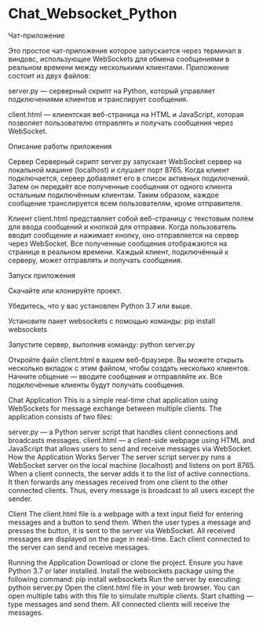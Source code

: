 # Chat_Websocket_Python

Чат-приложение

Это простое чат-приложение которое запускается через терминал в виндовс, использующее WebSockets для обмена сообщениями в реальном времени между несколькими клиентами. Приложение состоит из двух файлов:

server.py — серверный скрипт на Python, который управляет подключениями клиентов и транслирует сообщения.

client.html — клиентская веб-страница на HTML и JavaScript, которая позволяет пользователю отправлять и получать сообщения через WebSocket.

Описание работы приложения

Сервер
Серверный скрипт server.py запускает WebSocket сервер на локальной машине (localhost) и слушает порт 8765. Когда клиент подключается, сервер добавляет его в список активных подключений. Затем он передаёт все полученные сообщения от одного клиента остальным подключённым клиентам. Таким образом, каждое сообщение транслируется всем пользователям, кроме отправителя.

Клиент
client.html представляет собой веб-страницу с текстовым полем для ввода сообщений и кнопкой для отправки. Когда пользователь вводит сообщение и нажимает кнопку, оно отправляется на сервер через WebSocket. Все полученные сообщения отображаются на странице в реальном времени. Каждый клиент, подключённый к серверу, может отправлять и получать сообщения.

Запуск приложения

Скачайте или клонируйте проект.

Убедитесь, что у вас установлен Python 3.7 или выше.

Установите пакет websockets с помощью команды:
pip install websockets

Запустите сервер, выполнив команду:
python server.py

Откройте файл client.html в вашем веб-браузере. Вы можете открыть несколько вкладок с этим файлом, чтобы создать несколько клиентов.
Начните общение — вводите сообщения и отправляйте их. Все подключённые клиенты будут получать сообщения.





Chat Application
This is a simple real-time chat application using WebSockets for message exchange between multiple clients. The application consists of two files:

server.py — a Python server script that handles client connections and broadcasts messages.
client.html — a client-side webpage using HTML and JavaScript that allows users to send and receive messages via WebSocket.
How the Application Works
Server
The server script server.py runs a WebSocket server on the local machine (localhost) and listens on port 8765. When a client connects, the server adds it to the list of active connections. It then forwards any messages received from one client to the other connected clients. Thus, every message is broadcast to all users except the sender.

Client
The client.html file is a webpage with a text input field for entering messages and a button to send them. When the user types a message and presses the button, it is sent to the server via WebSocket. All received messages are displayed on the page in real-time. Each client connected to the server can send and receive messages.

Running the Application
Download or clone the project.
Ensure you have Python 3.7 or later installed.
Install the websockets package using the following command:
pip install websockets
Run the server by executing:
python server.py
Open the client.html file in your web browser. You can open multiple tabs with this file to simulate multiple clients.
Start chatting — type messages and send them. All connected clients will receive the messages.

